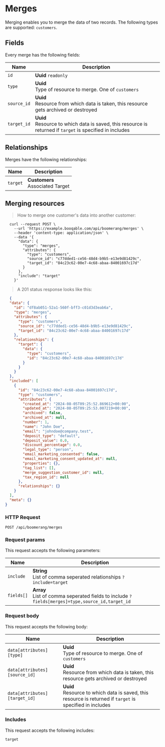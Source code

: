 # Merges

Merging enables you to merge the data of two records. The following types are supported: `customers`.

## Fields
Every merge has the following fields:

Name | Description
-- | --
`id` | **Uuid** `readonly`<br>
`type` | **Uuid** <br>Type of resource to merge. One of `customers`
`source_id` | **Uuid** <br>Resource from which data is taken, this resource gets archived or destroyed
`target_id` | **Uuid** <br>Resource to which data is saved, this resource is returned if `target` is specified in includes


## Relationships
Merges have the following relationships:

Name | Description
-- | --
`target` | **Customers**<br>Associated Target


## Merging resources



> How to merge one customer's data into another customer:

```shell
  curl --request POST \
    --url 'https://example.booqable.com/api/boomerang/merges' \
    --header 'content-type: application/json' \
    --data '{
      "data": {
        "type": "merges",
        "attributes": {
          "type": "customers",
          "source_id": "c77dded1-ce56-48d4-b9b5-e13e9d81429c",
          "target_id": "84c23c62-00e7-4c68-abaa-84001697c17d"
        }
      },
      "include": "target"
    }'
```

> A 201 status response looks like this:

```json
  {
  "data": {
    "id": "df8ab051-52a1-560f-bff3-c01d3d3eab6a",
    "type": "merges",
    "attributes": {
      "type": "customers",
      "source_id": "c77dded1-ce56-48d4-b9b5-e13e9d81429c",
      "target_id": "84c23c62-00e7-4c68-abaa-84001697c17d"
    },
    "relationships": {
      "target": {
        "data": {
          "type": "customers",
          "id": "84c23c62-00e7-4c68-abaa-84001697c17d"
        }
      }
    }
  },
  "included": [
    {
      "id": "84c23c62-00e7-4c68-abaa-84001697c17d",
      "type": "customers",
      "attributes": {
        "created_at": "2024-08-05T09:25:52.869612+00:00",
        "updated_at": "2024-08-05T09:25:53.007219+00:00",
        "archived": false,
        "archived_at": null,
        "number": 1,
        "name": "John Doe",
        "email": "johndoe@company.test",
        "deposit_type": "default",
        "deposit_value": 0.0,
        "discount_percentage": 0.0,
        "legal_type": "person",
        "email_marketing_consented": false,
        "email_marketing_consent_updated_at": null,
        "properties": {},
        "tag_list": [],
        "merge_suggestion_customer_id": null,
        "tax_region_id": null
      },
      "relationships": {}
    }
  ],
  "meta": {}
}
```

### HTTP Request

`POST /api/boomerang/merges`

### Request params

This request accepts the following parameters:

Name | Description
-- | --
`include` | **String** <br>List of comma seperated relationships `?include=target`
`fields[]` | **Array** <br>List of comma seperated fields to include `?fields[merges]=type,source_id,target_id`


### Request body

This request accepts the following body:

Name | Description
-- | --
`data[attributes][type]` | **Uuid** <br>Type of resource to merge. One of `customers`
`data[attributes][source_id]` | **Uuid** <br>Resource from which data is taken, this resource gets archived or destroyed
`data[attributes][target_id]` | **Uuid** <br>Resource to which data is saved, this resource is returned if `target` is specified in includes


### Includes

This request accepts the following includes:

`target`





